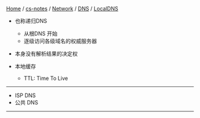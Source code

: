 [Home](https://mengxianbin.github.io) /
[cs-notes](https://mengxianbin.github.io/cs-notes/site) /
[Network](https://mengxianbin.github.io/cs-notes/site/Network) /
[DNS](https://mengxianbin.github.io/cs-notes/site/Network/DNS) /
[LocalDNS](https://mengxianbin.github.io/cs-notes/site/Network/DNS/LocalDNS)

* 也称递归DNS
    * 从根DNS 开始
    * 逐级访问各级域名的权威服务器

* 本身没有解析结果的决定权

* 本地缓存
    * TTL: Time To Live

---

* ISP DNS
* 公共 DNS

---
